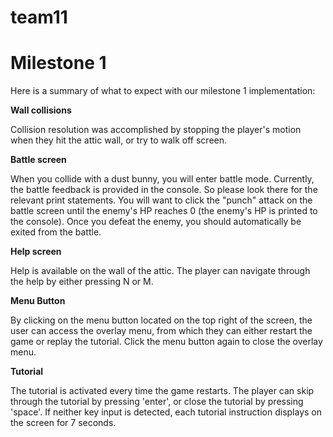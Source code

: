 # team11

# Milestone 1
Here is a summary of what to expect with our milestone 1 implementation:

**Wall collisions**

Collision resolution was accomplished by stopping the player's motion when they hit the attic wall, or try to walk off screen.

**Battle screen**

When you collide with a dust bunny, you will enter battle mode. Currently, the battle feedback is provided in the console.
So please look there for the relevant print statements.
You will want to click the "punch" attack on the battle screen until the enemy's HP reaches 0 (the enemy's HP is printed to the console).
Once you defeat the enemy, you should automatically be exited from the battle.

**Help screen**

Help is available on the wall of the attic. The player can navigate through the help by either pressing N or M. 

**Menu Button** 

By clicking on the menu button located on the top right of the screen, the user can access the overlay menu, from which they can either restart the game or replay the tutorial. Click the menu button again to close the overlay menu. 

**Tutorial**

The tutorial is activated every time the game restarts. The player can skip through the tutorial by pressing 'enter', or close the tutorial by pressing 'space'. If neither key input is detected, each tutorial instruction displays on the screen for 7 seconds. 
